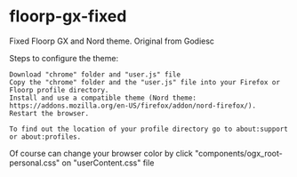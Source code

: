 # floorp-gx-fixed
 Fixed Floorp GX and Nord theme. Original from Godiesc

 Steps to configure the theme:

    Download "chrome" folder and "user.js" file
    Copy the "chrome" folder and the "user.js" file into your Firefox or Floorp profile directory.
    Install and use a compatible theme (Nord theme: https://addons.mozilla.org/en-US/firefox/addon/nord-firefox/).
    Restart the browser.

    To find out the location of your profile directory go to about:support or about:profiles.
 
 Of course can change your browser color by click "components/ogx_root-personal.css" on "userContent.css" file